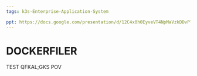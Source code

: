 ```yaml
---
tags: k3s-Enterprise-Application-System

ppt: https://docs.google.com/presentation/d/12C4x0h0EyveVT4NpMaVzkDDvPlRcoU3jXwT7IgFecr0/edit#slide=id.p
---
```


# DOCKERFILER

TEST
QFKAL;GKS POV
